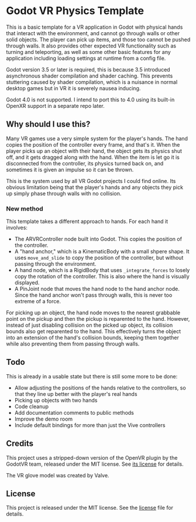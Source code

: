 # Godot VR Physics Template
This is a basic template for a VR application in Godot with physical hands that interact with the environment, and cannot go through walls or other solid objects. The player can pick up items, and those too cannot be pushed through walls. It also provides other expected VR functionality such as turning and teleporting, as well as some other basic features for any application including loading settings at runtime from a config file.

Godot version 3.5 or later is required, this is because 3.5 introduced asynchronous shader compilation and shader caching. This prevents stuttering caused by shader compilation, which is a nuisance in normal desktop games but in VR it is severely nausea inducing.

Godot 4.0 is not supported. I intend to port this to 4.0 using its built-in OpenXR support in a separate repo later.

## Why should I use this?
Many VR games use a very simple system for the player's hands. The hand copies the position of the controller every frame, and that's it. When the player picks up an object with their hand, the object gets its physics shut off, and it gets dragged along with the hand. When the item is let go it is disconnected from the controller, its physics turned back on, and sometimes it is given an impulse so it can be thrown.

This is the system used by all VR Godot projects I could find online. Its obvious limitation being that the player's hands and any objects they pick up simply phase through walls with no collision.
### New method
This template takes a different approach to hands. For each hand it involves:
- The ARVRController node built into Godot. This copies the position of the controller.
- A "hand anchor," which is a KinematicBody with a small shpere shape. It uses `move_and_slide` to copy the position of the controller, but without passing through the environment.
- A hand node, which is a RigidBody that uses `_integrate_forces` to losely copy the rotation of the controller. This is also where the hand is visually displayed.
- A PinJoint node that moves the hand node to the hand anchor node. Since the hand anchor won't pass through walls, this is never too extreme of a force.

For picking up an object, the hand node moves to the nearest grabbable point on the pickup and then the pickup is reparented to the hand. However, instead of just disabling collision on the picked up object, its collision bounds also get reparented to the hand. This effectively turns the object into an extension of the hand's collision bounds, keeping them together while also preventing them from passing through walls.

## Todo
This is already in a usable state but there is still some more to be done:
- Allow adjusting the positions of the hands relative to the controllers, so that they line up better with the player's real hands
- Picking up objects with two hands
- Code cleanup
- Add documentation comments to public methods
- Improve the demo room
- Include default bindings for more than just the Vive controllers

## Credits
This project uses a stripped-down version of the OpenVR plugin by the GodotVR team, released under the MIT license. See [its license](addons/godot-openvr/LICENSE) for details.

The VR glove model was created by Valve.

## License
This project is released under the MIT license. See the [license](LICENSE) file for details.
